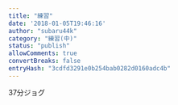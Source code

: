 ```yaml
---
title: "練習"
date: '2018-01-05T19:46:16'
author: "subaru44k"
category: "練習(中)"
status: "publish"
allowComments: true
convertBreaks: false
entryHash: "3cdfd3291e0b254bab0282d0160adc4b"
---
```

37分ジョグ
